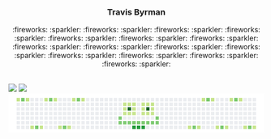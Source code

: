 
<!--
**travisbyr/travisbyr** is a ✨ _special_ ✨ repository because its `README.md` (this file) appears on your GitHub profile.


Here are some ideas to get you started:

- 🔭 I’m currently working on ...
- 🌱 I’m currently learning ...
- 👯 I’m looking to collaborate on ...
- 🤔 I’m looking for help with ...
- 💬 Ask me about ...
- 📫 How to reach me: ...
- 😄 Pronouns: ...
- ⚡ Fun fact: ...


-->


<div align="center">
  <h3>Travis Byrman</h1>
  <p align="center">
    <a>:fireworks:</a> 
    <a>:sparkler:</a>
    <a>:fireworks:</a> 
    <a>:sparkler:</a>
    <a>:fireworks:</a> 
    <a>:sparkler:</a>
    <a>:fireworks:</a> 
    <a>:sparkler:</a>
    <a>:fireworks:</a> 
    <a>:sparkler:</a>
    <a>:fireworks:</a> 
    <a>:sparkler:</a>
    <a>:fireworks:</a> 
    <a>:sparkler:</a>
    <a>:fireworks:</a> 
    <a>:sparkler:</a>
    <a>:fireworks:</a> 
    <a>:sparkler:</a>
    <a>:fireworks:</a> 
    <a>:sparkler:</a>
    <a>:fireworks:</a> 
    <a>:sparkler:</a>
    <a>:fireworks:</a> 
    <a>:sparkler:</a>
    <a>:fireworks:</a> 
    <a>:sparkler:</a>
    <a>:fireworks:</a> 
    <a>:sparkler:</a>
    <a>:fireworks:</a> 
    <a>:sparkler:</a>
  </p>
  </div>
  <br />
  <img src="https://github-readme-stats.vercel.app/api?username=travisbyr&show_icons=true&line_height=33.8&theme=default&include_all_commits=true" />
  <img src="https://github-readme-stats.vercel.app/api/top-langs/?username=travisbyr&layout=compact)](https://github.com/anuraghazra/github-readme-stats"/>
  <br />
<a>
    <img src="https://github.com/travisbyr/travisbyr/blob/master/images/image1.png" />
  </a>


